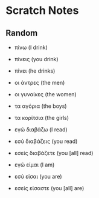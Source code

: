 # Scratch Notes

## Random

- πίνω   (I drink)
- πίνεις (you drink)
- πίνει  (he drinks)

- οι άντρες   (the men)
- οι γυναίκες (the women)
- τα αγόρια   (the boys)
- τα κορίτσια (the girls)

- εγώ   διαβάζω   (I read)
- εσύ   διαβάζεις (you read)
- εσείς διαβάζετε (you [all] read)

- εγώ   είμαι   (I am)
- εσύ   είσαι   (you are)
- εσείς είσαστε (you [all] are)